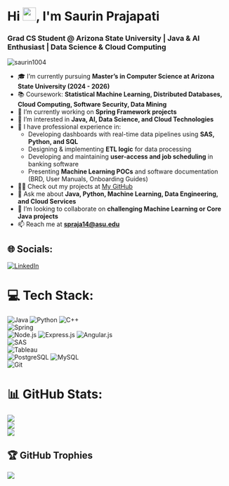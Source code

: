 <h1 align="left">Hi <img src="https://github.com/TheDudeThatCode/TheDudeThatCode/blob/master/Assets/Hi.gif" width="30">, I'm Saurin Prajapati</h1>
<h3 align="left">Grad CS Student @ Arizona State University | Java & AI Enthusiast | Data Science & Cloud Computing</h3>

<p align="left"> <img src="https://komarev.com/ghpvc/?username=saurin1004&label=Profile%20views&color=0e75b6&style=flat" alt="saurin1004" /> </p>

- 🎓 I’m currently pursuing **Master’s in Computer Science at Arizona State University (2024 - 2026)**  
- 📚 Coursework: **Statistical Machine Learning, Distributed Databases, Cloud Computing, Software Security, Data Mining**  
- 🔭 I’m currently working on **Spring Framework projects**  
- 🌱 I’m interested in **Java, AI, Data Science, and Cloud Technologies**  
- 💼 I have professional experience in:  
  - Developing dashboards with real-time data pipelines using **SAS, Python, and SQL**  
  - Designing & implementing **ETL logic** for data processing  
  - Developing and maintaining **user-access and job scheduling** in banking software  
  - Presenting **Machine Learning POCs** and software documentation (BRD, User Manuals, Onboarding Guides)  
- 👨‍💻 Check out my projects at [My GitHub](https://github.com/saurin1004)  
- 💬 Ask me about **Java, Python, Machine Learning, Data Engineering, and Cloud Services**  
- 💞️ I’m looking to collaborate on **challenging Machine Learning or Core Java projects**  
- 📫 Reach me at **spraja14@asu.edu**  

## 🌐 Socials:
[![LinkedIn](https://img.shields.io/badge/LinkedIn-%230077B5.svg?logo=linkedin&logoColor=white)](https://linkedin.com/in/saurin-prajapati)  

# 💻 Tech Stack:
![Java](https://img.shields.io/badge/java-%23ED8B00.svg?style=flat&logo=openjdk&logoColor=white) 
![Python](https://img.shields.io/badge/python-3670A0?style=flat&logo=python&logoColor=ffdd54) 
![C++](https://img.shields.io/badge/c++-%2300599C.svg?style=flat&logo=c%2B%2B&logoColor=white)  
![Spring](https://img.shields.io/badge/spring-%236DB33F.svg?style=flat&logo=spring&logoColor=white)  
![Node.js](https://img.shields.io/badge/node.js-6DA55F?style=flat&logo=node.js&logoColor=white) 
![Express.js](https://img.shields.io/badge/express.js-%23404d59.svg?style=flat&logo=express&logoColor=%2361DAFB) 
![Angular.js](https://img.shields.io/badge/angular.js-%23E23237.svg?style=flat&logo=angularjs&logoColor=white)  
![SAS](https://img.shields.io/badge/SAS-%2344A833.svg?style=flat&logo=sas&logoColor=white)  
![Tableau](https://img.shields.io/badge/Tableau-%23E97627.svg?style=flat&logo=tableau&logoColor=white)  
![PostgreSQL](https://img.shields.io/badge/PostgreSQL-%23316192.svg?style=flat&logo=postgresql&logoColor=white) 
![MySQL](https://img.shields.io/badge/mysql-%234479A1.svg?style=flat&logo=mysql&logoColor=white)  
![Git](https://img.shields.io/badge/git-%23F05033.svg?style=flat&logo=git&logoColor=white)  

# 📊 GitHub Stats:
![](https://github-readme-stats.vercel.app/api?username=saurin1004&theme=default&hide_border=false&include_all_commits=false&count_private=false)<br/>
![](https://github-readme-streak-stats.herokuapp.com/?user=saurin1004&theme=default&hide_border=false)<br/>
![](https://github-readme-stats.vercel.app/api/top-langs/?username=saurin1004&theme=default&hide_border=false&include_all_commits=false&count_private=false&layout=compact)

## 🏆 GitHub Trophies
![](https://github-profile-trophy.vercel.app/?username=saurin1004&theme=default&no-frame=false&no-bg=true&margin-w=4)
